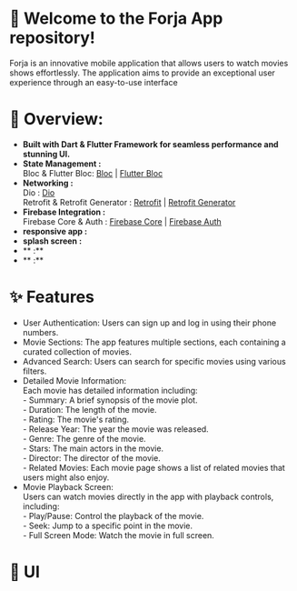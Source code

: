 # 🚀 Welcome to the Forja App repository! 

Forja is an innovative mobile application that allows users to watch movies shows effortlessly.
The application aims to provide an exceptional user experience through an easy-to-use interface 

# 🔧 Overview:

* **Built with Dart & Flutter Framework for seamless performance and stunning UI.**<br>
* **State Management :**<br>
  Bloc & Flutter Bloc: [Bloc](https://pub.dev/packages/bloc) | [Flutter Bloc](https://pub.dev/packages/flutter_bloc)
* **Networking :**<br>
  Dio : [Dio](https://pub.dev/packages/dio)<br>
  Retrofit & Retrofit Generator : [Retrofit](https://pub.dev/packages/retrofit) | [Retrofit Generator](https://pub.dev/packages/retrofit_generator)
* **Firebase Integration :**<br>
  Firebase Core & Auth : [Firebase Core](https://pub.dev/packages/firebase_core) | [Firebase Auth](https://pub.dev/packages/firebase_auth)
* **responsive app :**<br>
* **splash screen :**<br>
* ** :**<br>
* ** :**<br>
  

# ✨ Features

* User Authentication: Users can sign up and log in using their phone numbers.
* Movie Sections: The app features multiple sections, each containing a curated collection of movies.
* Advanced Search: Users can search for specific movies using various filters.
* Detailed Movie Information:<br>
      Each movie has detailed information including:<br>
         - Summary: A brief synopsis of the movie plot.<br>
         - Duration: The length of the movie.<br>
         - Rating: The movie's rating.<br>
         - Release Year: The year the movie was released.<br>
         - Genre: The genre of the movie.<br>
         - Stars: The main actors in the movie.<br>
         - Director: The director of the movie.<br>
         - Related Movies: Each movie page shows a list of related movies that users might also enjoy.
* Movie Playback Screen:<br> 
      Users can watch movies directly in the app with playback controls, including:<br>
         - Play/Pause: Control the playback of the movie.<br>
         - Seek: Jump to a specific point in the movie.<br>
         - Full Screen Mode: Watch the movie in full screen.

# 🎨 UI

